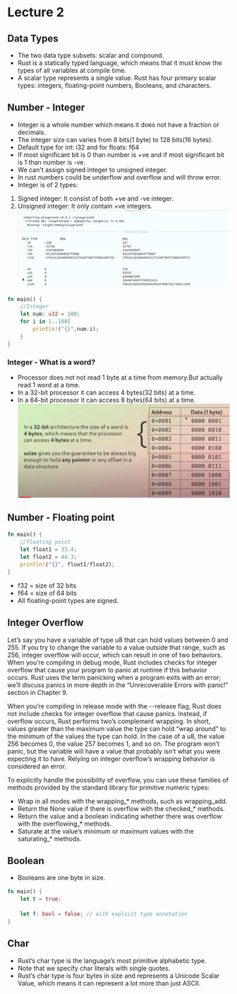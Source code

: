 # Lecture 2
## Data Types
* The two data type subsets: scalar and compound.
* Rust is a statically typed language, which means that it must know the types of all variables at compile time.
* A scalar type represents a single value. Rust has four primary scalar types: integers, floating-point numbers, Booleans, and characters.

## Number - Integer
* Integer is a whole number which means it does not have a fraction or decimals.
* The integer size can varies from 8 bits(1 byte) to 128 bits(16 bytes).
* Default type for int: i32 and for floats: f64
* If most significant bit is 0 than number is +ve and if most significant bit is 1 than number is -ve.
* We can't assign signed integer to unsigned integer.
* In rust numbers could be underflow and overflow and will throw error.
* Integer is of 2 types:
1. Signed integer: It consist of both +ve and -ve integer.
2. Unsigned integer: It only contain +ve integers.
![alt text](<Screenshot (219).png>)

```rust
fn main() {
    //Integer
    let num: u32 = 100;
    for i in 1..100{
        println!("{}",num-i);
    }
}
```

### Integer - What is a word?
* Processor does not not read 1 byte at a time from memory.But actually read 1 word at a time.
* In a 32-bit processor it can access 4 bytes(32 bits) at a time.
* In a 64-bit processor it can access 8 bytes(64 bits) at a time.
![alt text](<Screenshot (221).png>)

## Number - Floating point
```rust
fn main() {
    //floating point
    let float1 = 33.4;
    let float2 = 44.3;
    println!("{}", float1/float2);
}
```
* f32 = size of 32 bits
* f64 = size of 64 bits
* All floating-point types are signed.

## Integer Overflow
Let’s say you have a variable of type u8 that can hold values between 0 and 255. If you try to change the variable to a value outside that range, such as 256, integer overflow will occur, which can result in one of two behaviors. When you’re compiling in debug mode, Rust includes checks for integer overflow that cause your program to panic at runtime if this behavior occurs. Rust uses the term panicking when a program exits with an error; we’ll discuss panics in more depth in the “Unrecoverable Errors with panic!” section in Chapter 9.

When you’re compiling in release mode with the --release flag, Rust does not include checks for integer overflow that cause panics. Instead, if overflow occurs, Rust performs two’s complement wrapping. In short, values greater than the maximum value the type can hold “wrap around” to the minimum of the values the type can hold. In the case of a u8, the value 256 becomes 0, the value 257 becomes 1, and so on. The program won’t panic, but the variable will have a value that probably isn’t what you were expecting it to have. Relying on integer overflow’s wrapping behavior is considered an error.

To explicitly handle the possibility of overflow, you can use these families of methods provided by the standard library for primitive numeric types:

* Wrap in all modes with the wrapping_* methods, such as wrapping_add.
* Return the None value if there is overflow with the checked_* methods.
* Return the value and a boolean indicating whether there was overflow with the overflowing_* methods.
* Saturate at the value’s minimum or maximum values with the saturating_* methods.

## Boolean
*  Booleans are one byte in size.
```rust
fn main() {
    let t = true;

    let f: bool = false; // with explicit type annotation
}
```
## Char
* Rust’s char type is the language’s most primitive alphabetic type.
* Note that we specify char literals with single quotes.
* Rust’s char type is four bytes in size and represents a Unicode Scalar Value, which means it can represent a lot more than just ASCII.

